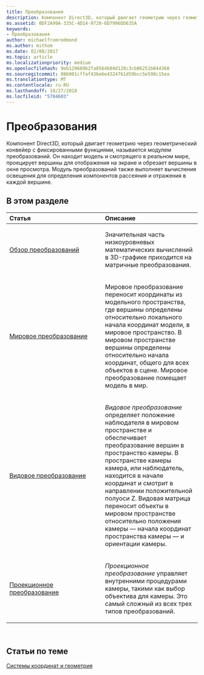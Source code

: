 ```yaml
---
title: Преобразования
description: Компонент Direct3D, который двигает геометрию через геометрический конвейер с фиксированными функциями, называется модулем преобразований.
ms.assetid: 0DF2A99A-335C-4D14-9720-6D7996DD635A
keywords:
- Преобразования
author: michaelfromredmond
ms.author: mithom
ms.date: 02/08/2017
ms.topic: article
ms.localizationpriority: medium
ms.openlocfilehash: 9eb129609b2fa8564b04d128c3cb06251b044360
ms.sourcegitcommit: 086001cffaf436e6e4324761d59bcc5e598c15ea
ms.translationtype: MT
ms.contentlocale: ru-RU
ms.lasthandoff: 10/27/2018
ms.locfileid: "5704603"
---
```

# <a name="transforms"></a>Преобразования


Компонент Direct3D, который двигает геометрию через геометрический конвейер с фиксированными функциями, называется модулем преобразований. Он находит модель и смотрящего в реальном мире, проецирует вершины для отображения на экране и обрезает вершины в окне просмотра. Модуль преобразований также выполняет вычисления освещения для определения компонентов рассеяния и отражения в каждой вершине.

## <a name="span-idin-this-sectionspanin-this-section"></a><span id="in-this-section"></span>В этом разделе


<table>
<colgroup>
<col width="50%" />
<col width="50%" />
</colgroup>
<thead>
<tr class="header">
<th align="left">Статья</th>
<th align="left">Описание</th>
</tr>
</thead>
<tbody>
<tr class="odd">
<td align="left"><p><a href="transform-overview.md">Обзор преобразований</a></p></td>
<td align="left"><p>Значительная часть низкоуровневых математических вычислений в 3D-графике приходится на матричные преобразования.</p></td>
</tr>
<tr class="even">
<td align="left"><p><a href="world-transform.md">Мировое преобразование</a></p></td>
<td align="left"><p>Мировое преобразование переносит координаты из модельного пространства, где вершины определены относительно локального начала координат модели, в мировое пространство. В мировом пространстве вершины определены относительно начала координат, общего для всех объектов в сцене. Мировое преобразование помещает модель в мир.</p></td>
</tr>
<tr class="odd">
<td align="left"><p><a href="view-transform.md">Видовое преобразование</a></p></td>
<td align="left"><p><em>Видовое преобразование</em> определяет положение наблюдателя в мировом пространстве и обеспечивает преобразование вершин в пространство камеры. В пространстве камеры камера, или наблюдатель, находится в начале координат и смотрит в направлении положительной полуоси Z. Видовая матрица переносит объекты в мировом пространстве относительно положения камеры — начала координат пространства камеры — и ориентации камеры.</p></td>
</tr>
<tr class="even">
<td align="left"><p><a href="projection-transform.md">Проекционное преобразование</a></p></td>
<td align="left"><p><em>Проекционное преобразование</em> управляет внутренними процедурами камеры, такими как выбор объектива для камеры. Это самый сложный из всех трех типов преобразований.</p></td>
</tr>
</tbody>
</table>

 

## <a name="span-idrelated-topicsspanrelated-topics"></a><span id="related-topics"></span>Статьи по теме


[Системы координат и геометрия](coordinate-systems-and-geometry.md)

 

 




